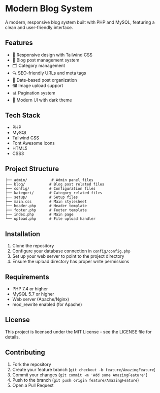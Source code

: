 # Modern Blog System

A modern, responsive blog system built with PHP and MySQL, featuring a clean and user-friendly interface.

## Features

- 📱 Responsive design with Tailwind CSS
- 📝 Blog post management system
- 🗂️ Category management
- 🔍 SEO-friendly URLs and meta tags
- 📅 Date-based post organization
- 🖼️ Image upload support
- 📊 Pagination system
- 🎨 Modern UI with dark theme

## Tech Stack

- PHP
- MySQL
- Tailwind CSS
- Font Awesome Icons
- HTML5
- CSS3

## Project Structure

```
├── admin/           # Admin panel files
├── blog/           # Blog post related files
├── config/         # Configuration files
├── kategori/       # Category related files
├── setup/          # Setup files
├── main.css        # Main stylesheet
├── header.php      # Header template
├── footer.php      # Footer template
├── index.php       # Main page
└── upload.php      # File upload handler
```

## Installation

1. Clone the repository
2. Configure your database connection in `config/config.php`
3. Set up your web server to point to the project directory
4. Ensure the upload directory has proper write permissions

## Requirements

- PHP 7.4 or higher
- MySQL 5.7 or higher
- Web server (Apache/Nginx)
- mod_rewrite enabled (for Apache)

## License

This project is licensed under the MIT License - see the LICENSE file for details.

## Contributing

1. Fork the repository
2. Create your feature branch (`git checkout -b feature/AmazingFeature`)
3. Commit your changes (`git commit -m 'Add some AmazingFeature'`)
4. Push to the branch (`git push origin feature/AmazingFeature`)
5. Open a Pull Request 
